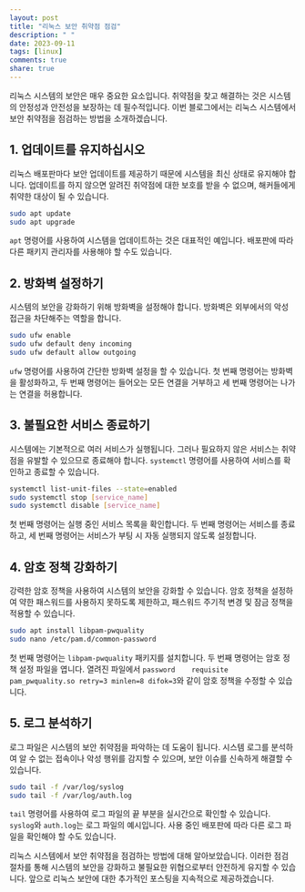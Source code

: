 ```yaml
---
layout: post
title: "리눅스 보안 취약점 점검"
description: " "
date: 2023-09-11
tags: [linux]
comments: true
share: true
---
```


리눅스 시스템의 보안은 매우 중요한 요소입니다. 취약점을 찾고 해결하는 것은 시스템의 안정성과 안전성을 보장하는 데 필수적입니다. 이번 블로그에서는 리눅스 시스템에서 보안 취약점을 점검하는 방법을 소개하겠습니다.

## 1. 업데이트를 유지하십시오

리눅스 배포판마다 보안 업데이트를 제공하기 때문에 시스템을 최신 상태로 유지해야 합니다. 업데이트를 하지 않으면 알려진 취약점에 대한 보호를 받을 수 없으며, 해커들에게 취약한 대상이 될 수 있습니다.

```bash
sudo apt update
sudo apt upgrade
```

`apt` 명령어를 사용하여 시스템을 업데이트하는 것은 대표적인 예입니다. 배포판에 따라 다른 패키지 관리자를 사용해야 할 수도 있습니다.

## 2. 방화벽 설정하기

시스템의 보안을 강화하기 위해 방화벽을 설정해야 합니다. 방화벽은 외부에서의 악성 접근을 차단해주는 역할을 합니다.

```bash
sudo ufw enable
sudo ufw default deny incoming
sudo ufw default allow outgoing
```

`ufw` 명령어를 사용하여 간단한 방화벽 설정을 할 수 있습니다. 첫 번째 명령어는 방화벽을 활성화하고, 두 번째 명령어는 들어오는 모든 연결을 거부하고 세 번째 명령어는 나가는 연결을 허용합니다.

## 3. 불필요한 서비스 종료하기

시스템에는 기본적으로 여러 서비스가 실행됩니다. 그러나 필요하지 않은 서비스는 취약점을 유발할 수 있으므로 종료해야 합니다. `systemctl` 명령어를 사용하여 서비스를 확인하고 종료할 수 있습니다.

```bash
systemctl list-unit-files --state=enabled
sudo systemctl stop [service_name]
sudo systemctl disable [service_name]
```

첫 번째 명령어는 실행 중인 서비스 목록을 확인합니다. 두 번째 명령어는 서비스를 종료하고, 세 번째 명령어는 서비스가 부팅 시 자동 실행되지 않도록 설정합니다.

## 4. 암호 정책 강화하기

강력한 암호 정책을 사용하여 시스템의 보안을 강화할 수 있습니다. 암호 정책을 설정하여 약한 패스워드를 사용하지 못하도록 제한하고, 패스워드 주기적 변경 및 잠금 정책을 적용할 수 있습니다.

```bash
sudo apt install libpam-pwquality
sudo nano /etc/pam.d/common-password
```

첫 번째 명령어는 `libpam-pwquality` 패키지를 설치합니다. 두 번째 명령어는 암호 정책 설정 파일을 엽니다. 열려진 파일에서 `password    requisite    pam_pwquality.so retry=3 minlen=8 difok=3`와 같이 암호 정책을 수정할 수 있습니다.

## 5. 로그 분석하기

로그 파일은 시스템의 보안 취약점을 파악하는 데 도움이 됩니다. 시스템 로그를 분석하여 알 수 없는 접속이나 악성 행위를 감지할 수 있으며, 보안 이슈를 신속하게 해결할 수 있습니다.

```bash
sudo tail -f /var/log/syslog
sudo tail -f /var/log/auth.log
```

`tail` 명령어를 사용하여 로그 파일의 끝 부분을 실시간으로 확인할 수 있습니다. `syslog`와 `auth.log`는 로그 파일의 예시입니다. 사용 중인 배포판에 따라 다른 로그 파일을 확인해야 할 수도 있습니다.

리눅스 시스템에서 보안 취약점을 점검하는 방법에 대해 알아보았습니다. 이러한 점검 절차를 통해 시스템의 보안을 강화하고 불필요한 위협으로부터 안전하게 유지할 수 있습니다. 앞으로 리눅스 보안에 대한 추가적인 포스팅을 지속적으로 제공하겠습니다.